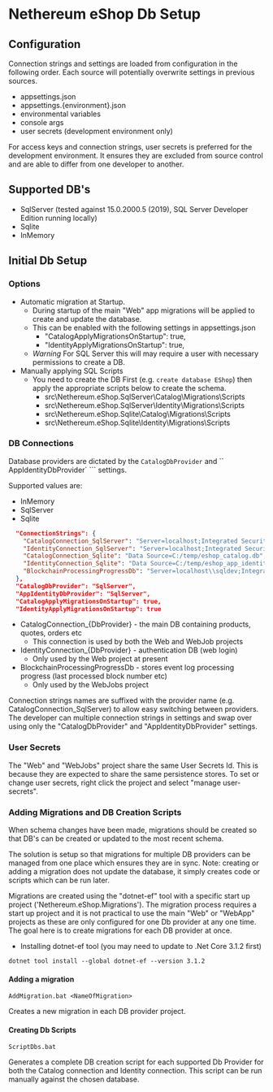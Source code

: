 # Nethereum eShop Db Setup

## Configuration

Connection strings and settings are loaded from configuration in the following order.  Each source will potentially overwrite settings in previous sources.

* appsettings.json
* appsettings.{environment}.json
* environmental variables
* console args
* user secrets (development environment only)

For access keys and connection strings, user secrets is preferred for the development environment.  It ensures they are excluded from source control and are able to differ from one developer to another.

## Supported DB's

* SqlServer (tested against 15.0.2000.5 (2019), SQL Server Developer Edition running locally)
* Sqlite
* InMemory

## Initial Db Setup

### Options

* Automatic migration at Startup.
    * During startup of the main "Web" app migrations will be applied to create and update the database.
    * This can be enabled with the following settings in appsettings.json
        * "CatalogApplyMigrationsOnStartup": true,
        * "IdentityApplyMigrationsOnStartup": true,
    * *Warning* For SQL Server this will may require a user with necessary permissions to create a DB.
* Manually applying SQL Scripts
    * You need to create the DB First (e.g. ``` create database EShop ```) then apply the appropriate scripts below to create the schema.
        * src\Nethereum.eShop.SqlServer\Catalog\Migrations\Scripts
        * src\Nethereum.eShop.SqlServer\Identity\Migrations\Scripts
        * src\Nethereum.eShop.Sqlite\Catalog\Migrations\Scripts
        * src\Nethereum.eShop.Sqlite\Identity\Migrations\Scripts

### DB Connections

Database providers are dictated by the ``` CatalogDbProvider ``` and `` AppIdentityDbProvider` ``` settings.  

Supported values are:
* InMemory
* SqlServer
* Sqlite

``` json
  "ConnectionStrings": {
    "CatalogConnection_SqlServer": "Server=localhost;Integrated Security=true;Initial Catalog=eShop;",
    "IdentityConnection_SqlServer": "Server=localhost;Integrated Security=true;Initial Catalog=eShop;",
    "CatalogConnection_Sqlite": "Data Source=C:/temp/eshop_catalog.db",
    "IdentityConnection_Sqlite": "Data Source=C:/temp/eshop_app_identity.db",
    "BlockchainProcessingProgressDb": "Server=localhost\\sqldev;Integrated Security=true;Initial Catalog=eShopWebJobs;"
  },
  "CatalogDbProvider": "SqlServer",
  "AppIdentityDbProvider": "SqlServer",
  "CatalogApplyMigrationsOnStartup": true,
  "IdentityApplyMigrationsOnStartup": true
```

* CatalogConnection_{DbProvider} - the main DB containing products, quotes, orders etc
    * This connection is used by both the Web and WebJob projects
* IdentityConnection_{DbProvider} - authentication DB (web login)
    * Only used by the Web project at present
* BlockchainProcessingProgressDb - stores event log processing progress (last processed block number etc)
    * Only used by the WebJobs project

Connection strings names are suffixed with the provider name (e.g. CatalogConnection_SqlServer) to allow easy switching between providers.  The developer can multiple  connection strings in settings and swap over using only the "CatalogDbProvider" and "AppIdentityDbProvider" settings.

### User Secrets

The "Web" and "WebJobs" project share the same User Secrets Id.  This is because they are expected to share the same persistence stores.  To set or change user secrets, right click the project and select "manage user-secrets".

### Adding Migrations and DB Creation Scripts

When schema changes have been made, migrations should be created so that DB's can be created or updated to the most recent schema.

The solution is setup so that migrations for multiple DB providers can be managed from one place which ensures they are in sync.  Note: creating or adding a migration does not update the database, it simply creates code or scripts which can be run later.

Migrations are created using the "dotnet-ef" tool with a specific start up project ('Nethereum.eShop.Migrations').  The migration process requires a start up project and it is not practical to use the main "Web" or "WebApp" projects as these are only configured for one Db provider at any one time.  The goal here is to create migrations for each DB provider at once.

* Installing dotnet-ef tool (you may need to update to .Net Core 3.1.2 first)
```
dotnet tool install --global dotnet-ef --version 3.1.2
```

#### Adding a migration

```
AddMigration.bat <NameOfMigration>
```

Creates a new migration in each DB provider project.  

#### Creating Db Scripts

```
ScriptDbs.bat
```

Generates a complete DB creation script for each supported Db Provider for both the Catalog connection and Identity connection.  This script can be run manually against the chosen database. 
